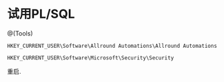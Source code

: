 # 试用PL/SQL

@(Tools)

```
HKEY_CURRENT_USER\Software\Allround Automations\Allround Automations

HKEY_CURRENT_USER\Software\Microsoft\Security\Security
```
重启.